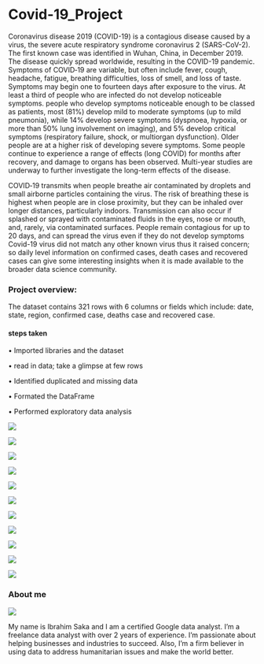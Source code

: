 # Covid-19_Project
  Coronavirus disease 2019 (COVID-19) is a contagious disease caused by a virus, the severe acute respiratory syndrome coronavirus 2 (SARS-CoV-2). The first known case was identified in Wuhan, China, in December 2019. The disease quickly spread worldwide, resulting in the COVID-19 pandemic. Symptoms of COVID‑19 are variable, but often include fever, cough, headache, fatigue, breathing difficulties, loss of smell, and loss of taste. Symptoms may begin one to fourteen days after exposure to the virus. At least a third of people who are infected do not develop noticeable symptoms. people who develop symptoms noticeable enough to be classed as patients, most (81%) develop mild to moderate symptoms (up to mild pneumonia), while 14% develop severe symptoms (dyspnoea, hypoxia, or more than 50% lung involvement on imaging), and 5% develop critical symptoms (respiratory failure, shock, or multiorgan dysfunction). Older people are at a higher risk of developing severe symptoms. Some people continue to experience a range of effects (long COVID) for months after recovery, and damage to organs has been observed. Multi-year studies are underway to further investigate the long-term effects of the disease.
  
 COVID‑19 transmits when people breathe air contaminated by droplets and small airborne particles containing the virus. The risk of breathing these is highest when people are in close proximity, but they can be inhaled over longer distances, particularly indoors. Transmission can also occur if splashed or sprayed with contaminated fluids in the eyes, nose or mouth, and, rarely, via contaminated surfaces. People remain contagious for up to 20 days, and can spread the virus even if they do not develop symptoms
Covid-19 virus did not match any other known virus thus it raised concern; so daily level information on confirmed cases, death cases and recovered cases can give some interesting insights when it is made available to the broader data science community.

### Project overview: 
The dataset contains 321 rows with 6 columns or fields which include: date, state, region, confirmed case, deaths case and recovered case.
#### steps  taken 
• Imported libraries and the dataset

•	read in data; take a glimpse at few rows

•	Identified  duplicated and missing data

• Formated the DataFrame

•	Performed exploratory data analysis 
 

![](/images/1.png)



![](/images/2.png)



![](/images/3.png)


![](/images/4.png)


![](/images/5.png)



![](/images/6.png)

![](/images/7.png)

![](/images/8.png)

![](/images/9.png)

![](/images/10.png)

![](/images/11.png)



### About me

![](/images/pass.png)

My name is Ibrahim Saka and I am a certified Google data analyst. I’m a freelance data analyst with over 2 years of experience. I’m passionate about helping businesses and industries to succeed. Also, I’m a firm believer in using data to address humanitarian issues and make the world better.
